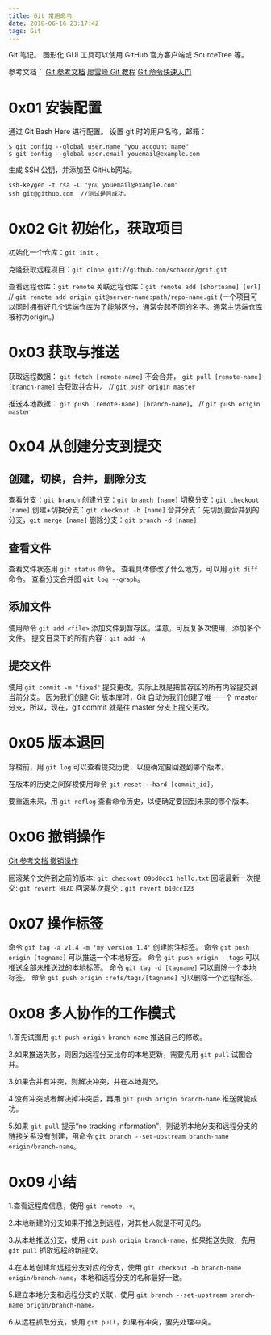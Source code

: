 ```yaml
---
title: Git 常用命令
date: 2018-06-16 23:17:42
tags: Git
---
```

Git 笔记。
图形化 GUI 工具可以使用 GitHub 官方客户端或 SourceTree 等。

参考文档：
[Git 参考文档](https://git-scm.com/book/zh/v2/%E8%B5%B7%E6%AD%A5-%E5%88%9D%E6%AC%A1%E8%BF%90%E8%A1%8C-Git-%E5%89%8D%E7%9A%84%E9%85%8D%E7%BD%AE) 
[廖雪峰 Git 教程](https://www.liaoxuefeng.com/wiki/0013739516305929606dd18361248578c67b8067c8c017b000) 
[Git 命令快速入门](http://blog.jobbole.com/102957/)

# 0x01 安装配置
通过 Git Bash Here 进行配置。
设置 git 时的用户名称，邮箱：
```
$ git config --global user.name "you account name"
$ git config --global user.email youemail@example.com
```

生成 SSH 公钥，并添加至 GitHub网站。
```
ssh-keygen -t rsa -C "you youemail@example.com"
ssh git@github.com  //测试是否成功。
```

# 0x02 Git 初始化，获取项目
初始化一个仓库：`git init` 。

克隆获取远程项目：`git clone git://github.com/schacon/grit.git`

查看远程仓库：`git remote`
关联远程仓库：`git remote add [shortname] [url]`
// `git remote add origin git@server-name:path/repo-name.git`
(一个项目可以同时拥有好几个远端仓库为了能够区分，通常会起不同的名字。通常主远端仓库被称为origin。)

# 0x03 获取与推送
获取远程数据：
`git fetch [remote-name]` 不会合并，
`git pull [remote-name] [branch-name]` 会获取并合并。 // `git push origin master`

推送本地数据：
`git push [remote-name] [branch-name]`。  // `git push origin master`

# 0x04 从创建分支到提交
## 创建，切换，合并，删除分支
查看分支：`git branch`
创建分支：`git branch [name]`
切换分支：`git checkout [name]`
创建+切换分支：`git checkout -b [name]`
合并分支：先切到要合并到的分支，`git merge [name]`
删除分支：`git branch -d [name]`

## 查看文件
查看文件状态用 `git status` 命令。
查看具体修改了什么地方，可以用 `git diff` 命令。
查看分支合并图 `git log --graph`。

## 添加文件
使用命令 `git add <file>` 添加文件到暂存区，注意，可反复多次使用，添加多个文件。
提交目录下的所有内容：`git add -A`

## 提交文件
使用 `git commit -m "fixed"` 提交更改，实际上就是把暂存区的所有内容提交到当前分支。
因为我们创建 Git 版本库时，Git 自动为我们创建了唯一一个 master 分支，所以，现在，git commit 就是往 master 分支上提交更改。

# 0x05 版本退回
穿梭前，用 `git log` 可以查看提交历史，以便确定要回退到哪个版本。

在版本的历史之间穿梭使用命令 `git reset --hard [commit_id]`。

要重返未来，用 `git reflog` 查看命令历史，以便确定要回到未来的哪个版本。

# 0x06 撤销操作
[Git 参考文档 撤销操作](https://git-scm.com/book/zh/v1/Git-%E5%9F%BA%E7%A1%80-%E6%92%A4%E6%B6%88%E6%93%8D%E4%BD%9C)

回滚某个文件到之前的版本: `git checkout 09bd8cc1 hello.txt`
回滚最新一次提交: `git revert HEAD`
回滚某次提交：`git revert b10cc123`

# 0x07 操作标签
命令 `git tag -a v1.4 -m 'my version 1.4'` 创建附注标签。
命令 `git push origin [tagname]` 可以推送一个本地标签。
命令 `git push origin --tags` 可以推送全部未推送过的本地标签。
命令 `git tag -d [tagname]` 可以删除一个本地标签。
命令 `git push origin :refs/tags/[tagname]` 可以删除一个远程标签。

# 0x08 多人协作的工作模式
1.首先试图用 `git push origin branch-name` 推送自己的修改。

2.如果推送失败，则因为远程分支比你的本地更新，需要先用 `git pull` 试图合并。

3.如果合并有冲突，则解决冲突，并在本地提交。

4.没有冲突或者解决掉冲突后，再用 `git push origin branch-name` 推送就能成功。

5.如果 `git pull` 提示“no tracking information”，则说明本地分支和远程分支的链接关系没有创建，用命令 `git branch --set-upstream branch-name origin/branch-name`。

# 0x09 小结
1.查看远程库信息，使用 `git remote -v`。

2.本地新建的分支如果不推送到远程，对其他人就是不可见的。

3.从本地推送分支，使用 `git push origin branch-name`，如果推送失败，先用 `git pull` 抓取远程的新提交。

4.在本地创建和远程分支对应的分支，使用 `git checkout -b branch-name origin/branch-name`，本地和远程分支的名称最好一致。

5.建立本地分支和远程分支的关联，使用 `git branch --set-upstream branch-name origin/branch-name`。

6.从远程抓取分支，使用 `git pull`，如果有冲突，要先处理冲突。